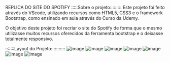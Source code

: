 REPLICA DO SITE DO SPOTIFY
:::::Sobre o projeto:::::::::
Este projeto foi feito através do VScode,
utilizando recursos como HTML5, CSS3 e o framework Bootstrap,
como ensinado em aula através do Curso da Udemy.

O objetivo deste projeto foi recriar o site 
do Spotify de forma que o mesmo utilizasse 
muitos recursos oferecidos da ferramenta
bootstrap e o deixasse totalmente responsivo.

:::::::Layout do Projeto:::::::::::
![image](https://user-images.githubusercontent.com/70325643/166518204-ed2ac5c1-97c7-4127-acb5-0a3b6fb7110c.png)
![image](https://user-images.githubusercontent.com/70325643/166518262-e68fad83-adb6-4eab-96f6-087aa8ef8b03.png)
![image](https://user-images.githubusercontent.com/70325643/166518482-7e900bcf-4e6e-46d5-8306-713bd2c5ac08.png)
![image](https://user-images.githubusercontent.com/70325643/166518513-f07ab7c7-ad54-45dc-9af3-0492b4b6d8d7.png)
![image](https://user-images.githubusercontent.com/70325643/166518637-805832a9-9946-4993-9388-714f35e8bfb1.png)
![image](https://user-images.githubusercontent.com/70325643/166518667-84b2016e-0414-46d4-9cf6-daeed13fa3cf.png)
![image](https://user-images.githubusercontent.com/70325643/166518698-77a3be4a-39bd-465d-898b-56315cade435.png)

